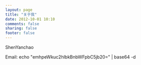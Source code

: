 ```yaml
---
layout: page
title: "关于我"
date: 2012-10-01 10:10
comments: false
sharing: false
footer: false
---
```


ShenYanchao   

Email:
	echo "emhpeWkuc2hlbkBnbWFpbC5jb20=" | base64 -d























